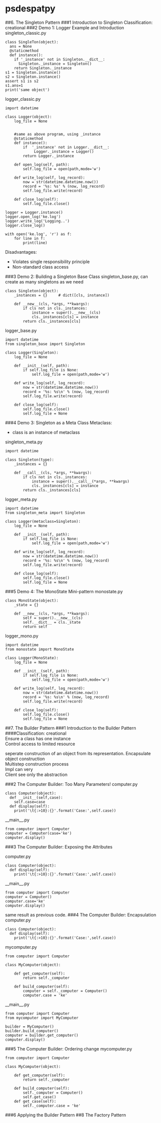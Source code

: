 # psdespatpy
##6. The Singleton Pattern
###1 Introduction to Singleton
Classification: creational 
###2 Demo 1: Logger Example and Introduction
singleton_classic.py
```
class SingleTon(object):
  ans = None
  @staticmethod
  def instance():
    if '_instance' not in Singleton.__dict__:
      Singleton._instance = Singleton()
    return Singleton._instance
s1 = Singleton.instance()
s2 = Singleton.instance()
assert s1 is s2
s1.ans=1
print('same object')
```
logger_classic.py
```
import datetime

class Logger(object):
    log_file = None
    
    
    #same as above program, using _instance
    @staticmethod
    def instance():
        if  '_instance' not in Logger.__dict__:
             Logger._instance = Logger()
        return Logger._instance

    def open_log(self, path):
        self.log_file = open(path,mode='w')

    def write_log(self, log_record):
        now = str(datetime.datetime.now())
        record = '%s: %s' % (now, log_record)
        self.log_file.write(record)
    
    def close_log(self):
        self.log_file.close()

logger = Logger.instance()
logger.open_log('ke.log')
logger.write_log('Logging..')
logger.close_log()

with open('ke.log', 'r') as f:
    for line in f:
        print(line)

```
Disadvantages:
- Violates single responsibility principle
- Non-standard class access

###3 Demo 2: Building a Singleton Base Class
singleton_base.py, can create as many singletons as we need
```
class Singleton(object):
    _instances = {}     # dict([cls, instance])

    def __new__(cls, *args, **kwargs):
        if cls not in cls._instances:
            instance = super().__new__(cls)
            cls._instances[cls] = instance
        return cls._instances[cls]
```
logger_base.py
```
import datetime
from singleton_base import Singleton

class Logger(Singleton):
    log_file = None

    def __init__(self, path):
        if self.log_file is None:
            self.log_file = open(path,mode='w')

    def write_log(self, log_record):
        now = str(datetime.datetime.now())
        record = '%s: %s\n' % (now, log_record)
        self.log_file.write(record)

    def close_log(self):
        self.log_file.close() 
        self.log_file = None       

```
###4 Demo 3: Singleton as a Meta Class
Metaclass:
- class is an instance of metaclass  

singleton_meta.py
```
import datetime

class Singleton(type):
    _instances = {}

    def __call__(cls, *args, **kwargs):
        if cls not in cls._instances: 
            instance = super().__call__(*args, **kwargs)
            cls._instances[cls] = instance
        return cls._instances[cls]
```
logger_meta.py
```
import datetime
from singleton_meta import Singleton

class Logger(metaclass=Singleton):
    log_file = None

    def __init__(self, path):
        if self.log_file is None:
            self.log_file = open(path,mode='w')

    def write_log(self, log_record):
        now = str(datetime.datetime.now())
        record = '%s: %s\n' % (now, log_record)
        self.log_file.write(record)

    def close_log(self):
        self.log_file.close() 
        self.log_file = None       

```
###5 Demo 4: The MonoState Mini-pattern
monostate.py
```
class MonoState(object):
    _state = {}

    def __new__(cls, *args, **kwargs):
        self = super().__new__(cls)
        self.__dict__ = cls._state
        return self
```
logger_mono.py
```
import datetime
from monostate import MonoState

class Logger(MonoState):
    log_file = None

    def __init__(self, path):
        if self.log_file is None:
            self.log_file = open(path,mode='w')

    def write_log(self, log_record):
        now = str(datetime.datetime.now())
        record = '%s: %s\n' % (now, log_record)
        self.log_file.write(record)

    def close_log(self):
        self.log_file.close() 
        self.log_file = None       

```

##7. The Builder Pattern
###1 Introduction to the Builder Pattern
####Classification: creational  
Ensure a class has one instance  
Control access to limited resource  

seperate construction of an object from its representation.
Encapsulate object construction  
Multistep construction process  
Impl can very  
Client see only the abstraction

###2 The Computer Builder: Too Many Parameters!
computer.py
```
class Computer(object):
  def __init__(self,case):
    self.case=case
  def display(self):
    print('\t{:>10}:{}'.format('Case:',self.case))
```
\_\_main\_\_.py
```
from computer import Computer
computer = Computer(case='ke')
computer.display()
```

###3 The Computer Builder: Exposing the Attributes

computer.py
```
class Computer(object):
  def display(self):
    print('\t{:>10}:{}'.format('Case:',self.case))
```
\_\_main\_\_.py
```
from computer import Computer
computer = Computer()
computer.case='ke'
computer.display()
```
same result as previous code.
###4 The Computer Builder: Encapsulation
computer.py
```
class Computer(object):
  def display(self):
    print('\t{:>10}:{}'.format('Case:',self.case))
```
mycomputer.py
```
from computer import Computer

class MyComputer(object):

    def get_computer(self):
        return self._computer

    def build_computer(self):
        computer = self._computer = Computer()
        computer.case = 'ke'
```
\_\_main\_\_.py
```
from computer import Computer
from mycomputer import MyComputer

builder = MyComputer()
builder.build_computer()
computer = builder.get_computer()
computer.display()
```

###5 The Computer Builder: Ordering
change mycomputer.py
```
from computer import Computer

class MyComputer(object):

    def get_computer(self):
        return self._computer

    def build_computer(self):
        self._computer = Computer()
        self.get_case()
    def get_case(self):
        self._computer.case = 'ke'
```
###6 Applying the Builder Pattern
##8 The Factory Pattern
